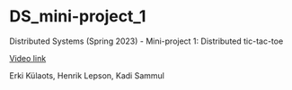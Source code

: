 # DS_mini-project_1
Distributed Systems (Spring 2023) - Mini-project 1: Distributed tic-tac-toe

[Video link](https://drive.google.com/file/d/1ITHOYdnowa7pd0zIaspXd19HnLfDlVjj/view?usp=sharing)

Erki Külaots, Henrik Lepson, Kadi Sammul
